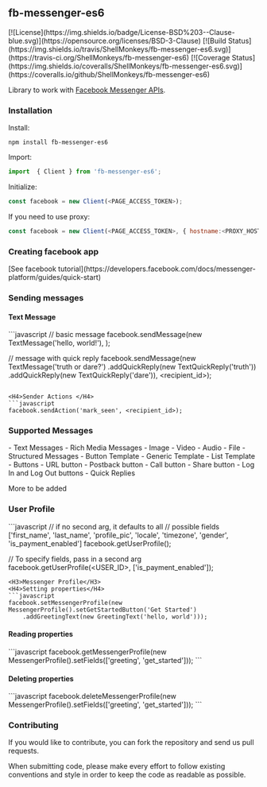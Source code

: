<H2>fb-messenger-es6</H2>
[![License](https://img.shields.io/badge/License-BSD%203--Clause-blue.svg)](https://opensource.org/licenses/BSD-3-Clause)
[![Build Status](https://img.shields.io/travis/ShellMonkeys/fb-messenger-es6.svg)](https://travis-ci.org/ShellMonkeys/fb-messenger-es6)
[![Coverage Status](https://img.shields.io/coveralls/ShellMonkeys/fb-messenger-es6.svg)](https://coveralls.io/github/ShellMonkeys/fb-messenger-es6)

Library to work with [Facebook Messenger APIs](https://developers.facebook.com/docs/…).


<H3>Installation</H3>

Install:
```
npm install fb-messenger-es6
```
Import:
```javascript
import  { Client } from 'fb-messenger-es6';
```
Initialize:
```javascript
const facebook = new Client(<PAGE_ACCESS_TOKEN>);
```
If you need to use proxy:
```javascript
const facebook = new Client(<PAGE_ACCESS_TOKEN>, { hostname:<PROXY_HOSTNAME>, port: <PROXY_PORT> });
```


<H3>Creating facebook app</H3>
[See facebook tutorial](https://developers.facebook.com/docs/messenger-platform/guides/quick-start)


<H3>Sending messages</H3>
<H4>Text Message</H4>
```javascript
// basic message
facebook.sendMessage(new TextMessage('hello, world!'), <recipient_id>);

// message with quick reply
facebook.sendMessage(new TextMessage('truth or dare?')
    .addQuickReply(new TextQuickReply('truth'))
    .addQuickReply(new TextQuickReply('dare')), <recipient_id>);
```

<H4>Sender Actions </H4>
```javascript
facebook.sendAction('mark_seen', <recipient_id>);
```

<H3>Supported Messages</H3>
- Text Messages
- Rich Media Messages
    - Image
    - Video
    - Audio
    - File
- Structured Messages
    - Button Template
    - Generic Template
    - List Template
- Buttons
    - URL button
    - Postback button
    - Call button
    - Share button
    - Log In and Log Out buttons
- Quick Replies

More to be added

<H3>User Profile</H3>
```javascript
// if no second arg, it defaults to all
// possible fields ['first_name', 'last_name', 'profile_pic', 'locale', 'timezone', 'gender', 'is_payment_enabled']
facebook.getUserProfile(<USER_ID>);

// To specify fields, pass in a second arg
facebook.getUserProfile(<USER_ID>, ['is_payment_enabled']);
```
<H3>Messenger Profile</H3>
<H4>Setting properties</H4>
```javascript
facebook.setMessengerProfile(new MessengerProfile().setGetStartedButton('Get Started')
    .addGreetingText(new GreetingText('hello, world')));
```
<H4>Reading properties</H4>
```javascript
facebook.getMessengerProfile(new MessengerProfile().setFields(['greeting', 'get_started']));
```
<H4>Deleting properties</H4>
```javascript
facebook.deleteMessengerProfile(new MessengerProfile().setFields(['greeting', 'get_started']));
```

<H3>Contributing</H3>
If you would like to contribute, you can fork the repository and send us pull requests.

When submitting code, please make every effort to follow existing conventions and style in order to keep the code as readable as possible.
